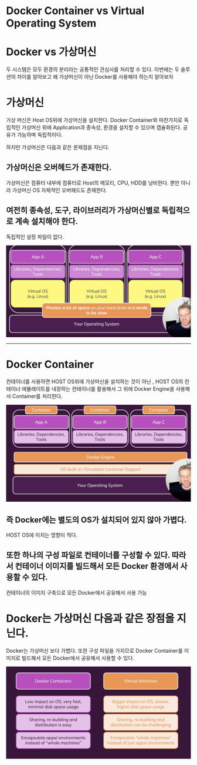 # Docker Container vs Virtual Operating System

# Docker vs 가상머신

두 시스템은 모두 환경의 분리라는 공통적인 관심사를 처리할 수 있다. 이번에는 두 솔루션의 차이를 알아보고 왜 가상머신이 아닌 Docker를 사용해야 하는지 알아보자

# 가상머신

가상 머신은 Host OS위에 가상머신을 설치한다. Docker Container와 마찬가지로 독립적인 가상머신 위에 Application과 종속성, 환경을 설치할 수 있으며 캡슐화된다. 공유가 가능하며 독립적이다.

하지만 가상머신은 다음과 같은 문제점을 지닌다.

## 가상머신은 오버헤드가 존재한다.

가상머신은 컴퓨터 내부에 컴퓨터로 Host의 메모리, CPU, HDD를 낭비한다. 뿐만 아니라 가상머신 OS 자체적인 오버헤드도 존재한다.

## 여전히 종속성, 도구, 라이브러리가 가상머신별로 독립적으로 계속 설치해야 한다.

독립적인 설정 파일이 없다. 

![Untitled](Docker%20Container%20vs%20Virtual%20Operating%20System%200890c8136bb240b09629775b5926c8cd/Untitled.png)

---

# Docker Container

컨테이너를 사용하면 HOST OS위에 가상머신을 설치하는 것이 아닌 , HOST OS의 컨테이너 에뮬레이트를 내장하는 컨테이너를 활용해서 그 위에 Docker Engine을 사용해서 Container를 처리한다.

![Untitled](Docker%20Container%20vs%20Virtual%20Operating%20System%200890c8136bb240b09629775b5926c8cd/Untitled%201.png)

## 즉 Docker에는 별도의 OS가 설치되어 있지 않아 가볍다.

HOST OS에 미치는 영향이 적다.

## 또한 하나의 구성 파일로 컨테이너를 구성할 수 있다. 따라서 컨테이너 이미지를 빌드해서 모든 Docker 환경에서 사용할 수 있다.

컨테이너의 이미지 구축으로 모든 Docker에서 공유해서 사용 가능

# Docker는 가상머신 다음과 같은 장점을 지닌다.

Docker는 가상머신 보다 가볍다. 또한 구성 파일을 가지므로 Docker Container를 이미지로 빌드해서 모든 Docker에서 공유해서 사용할 수 있다.

![Untitled](Docker%20Container%20vs%20Virtual%20Operating%20System%200890c8136bb240b09629775b5926c8cd/Untitled%202.png)